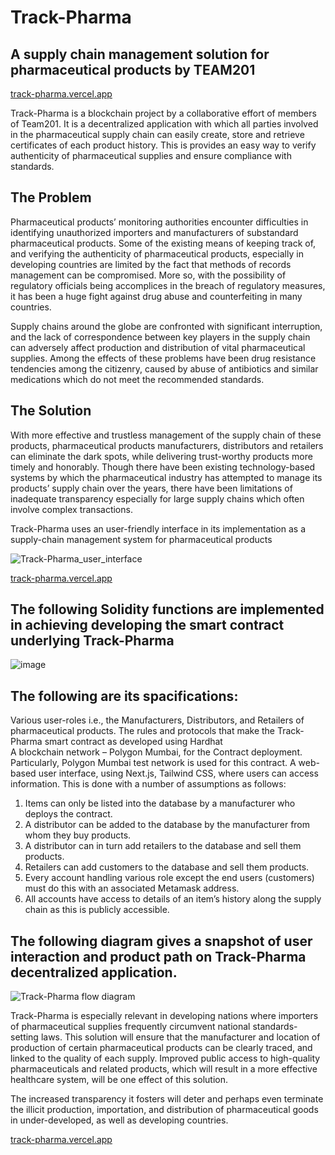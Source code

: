 # Track-Pharma
## A supply chain management solution for pharmaceutical products by TEAM201
[track-pharma.vercel.app](track-pharma.vercel.app/)


Track-Pharma is a blockchain project by a collaborative effort of members of Team201. It is a decentralized application with which all parties involved in the pharmaceutical supply chain can easily create, store and retrieve certificates of each product history. This is provides an easy way to verify authenticity of pharmaceutical supplies and ensure compliance with standards.

## The Problem
Pharmaceutical products’ monitoring authorities encounter difficulties in identifying unauthorized importers and manufacturers of substandard pharmaceutical products. Some of the existing means of keeping track of, and verifying the authenticity of pharmaceutical products, especially in developing countries are limited by the fact that methods of records management can be compromised. More so, with the possibility of regulatory officials being accomplices in the breach of regulatory measures, it has been a huge fight against drug abuse and counterfeiting in many countries. 

Supply chains around the globe are confronted with significant interruption, and the lack of correspondence between key players in the supply chain can adversely affect production and distribution of vital pharmaceutical supplies. Among the effects of these problems have been drug resistance tendencies among the citizenry, caused by abuse of antibiotics and similar medications which do not meet the recommended standards.

## The Solution
With more effective and trustless management of the supply chain of these products, pharmaceutical products manufacturers, distributors and retailers can eliminate the dark spots, while delivering trust-worthy products more timely and honorably. Though there have been existing technology-based systems by which the pharmaceutical industry has attempted to manage its products’ supply chain over the years, there have been limitations of inadequate transparency especially for large supply chains which often involve complex transactions.

Track-Pharma uses an user-friendly interface in its implementation as a supply-chain management system for pharmaceutical products


![Track-Pharma_user_interface](https://user-images.githubusercontent.com/101281102/214290533-35e7965e-1e43-4a18-8f7e-b2119b43266e.JPG)

[track-pharma.vercel.app](track-pharma.vercel.app/)


## The following Solidity functions are implemented in achieving developing the smart contract underlying Track-Pharma

![image](https://user-images.githubusercontent.com/101281102/214293128-93b15f3c-1d51-4886-8adf-20c4f0774e70.png)


## The following are its spacifications:

Various user-roles i.e., the Manufacturers, Distributors, and Retailers of pharmaceutical products.
The rules and protocols that make the Track-Pharma smart contract as developed using Hardhat  
A blockchain network – Polygon Mumbai, for the Contract deployment. Particularly, Polygon Mumbai test network is used for this contract.
A web-based user interface, using Next.js, Tailwind CSS, where users can access information. This is done with a number of assumptions as follows:

1. Items can only be listed into the database by a manufacturer who deploys the contract.
2. A distributor can be added to the database by the manufacturer from whom they buy products.
3. A distributor can in turn add retailers to the database and sell them products.
4. Retailers can add customers to the database and sell them products.
5. Every account handling various role except the end users (customers) must do this with an associated Metamask address.
6. All accounts have access to details of an item’s history along the supply chain as this is publicly accessible.

## The following diagram gives a snapshot of user interaction and product path on Track-Pharma decentralized application.

![Track-Pharma flow diagram](https://user-images.githubusercontent.com/101281102/213938545-e689bbc6-6573-4a2c-aab9-79a8ec7fc92e.JPG)

Track-Pharma is especially relevant in developing nations where importers of pharmaceutical supplies frequently circumvent national standards-setting laws. This solution will ensure that the manufacturer and location of production of certain pharmaceutical products can be clearly traced, and linked to the quality of each supply. Improved public access to high-quality pharmaceuticals and related products, which will result in a more effective healthcare system, will be one effect of this solution. 

The increased transparency it fosters will deter and perhaps even terminate the illicit production, importation, and distribution of pharmaceutical goods in under-developed, as well as developing countries.

[track-pharma.vercel.app](track-pharma.vercel.app/)
